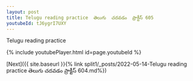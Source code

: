 ```yaml
---
layout: post
title: Telugu reading practice  తెలుగు  చదవడం  ప్రాక్టీస్ 605
youtubeId: tJ6ygrI7UXY
---
```

 
 
Telugu reading practice
 
 
 
 
 


{% include youtubePlayer.html id=page.youtubeId %}
 
[Next]({{ site.baseurl }}{% link  split1/_posts/2022-05-14-Telugu reading practice  తెలుగు  చదవడం  ప్రాక్టీస్ 604.md%})
 
